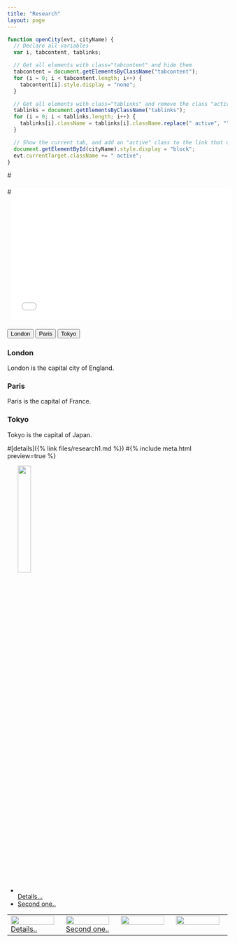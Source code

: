 ```yaml
---
title: "Research"
layout: page
---
```


```javascript
function openCity(evt, cityName) {
  // Declare all variables
  var i, tabcontent, tablinks;

  // Get all elements with class="tabcontent" and hide them
  tabcontent = document.getElementsByClassName("tabcontent");
  for (i = 0; i < tabcontent.length; i++) {
    tabcontent[i].style.display = "none";
  }

  // Get all elements with class="tablinks" and remove the class "active"
  tablinks = document.getElementsByClassName("tablinks");
  for (i = 0; i < tablinks.length; i++) {
    tablinks[i].className = tablinks[i].className.replace(" active", "");
  }

  // Show the current tab, and add an "active" class to the link that opened the tab
  document.getElementById(cityName).style.display = "block";
  evt.currentTarget.className += " active";
} 
```
#<div style="position: relative; margin: 1.5em 0; padding-bottom: 56.25%;">
 #<iframe style="position: absolute;" src="/UNLICENSE.txt" width="100%" height="100%" frameborder="0" allowfullscreen></iframe>
#</div>

<div class="tab">
  <button class="tablinks" onclick="openCity(event, 'London')">London</button>
  <button class="tablinks" onclick="openCity(event, 'Paris')">Paris</button>
  <button class="tablinks" onclick="openCity(event, 'Tokyo')">Tokyo</button>
</div>

<div id="London" class="tabcontent">
  <h3>London</h3>
  <p>London is the capital city of England.</p>
</div>

<div id="Paris" class="tabcontent">
  <h3>Paris</h3>
  <p>Paris is the capital of France.</p>
</div>

<div id="Tokyo" class="tabcontent">
  <h3>Tokyo</h3>
  <p>Tokyo is the capital of Japan.</p>
</div>

  #[details]({% link files/research1.md %})
  #{% include meta.html preview=true %}
   
  <ul>
   <li>
     <img style="float: center;" valign="bottom" src="/assets/images/Gautam_Hpa_infectedPlant.JPG" height="25%" width="25%"/>
     <div class="more"><a href="{% link files/research1.md %}">Details...</a></div>
   </li>
   <li>
      <div class="more"><a href="{% link files/research2.md %}">Second one..</a></div>
   </li>
   </ul>
   
  <table valign="top" align="center">
  <tr>
    <td width="20%" height="100%" valign="top" align="left"><img style="float: center;" src="/assets/images/Gautam_Hpa_infectedPlant.JPG" height="95%" width="95%"/><div class="more"><a href="{% link files/research1.md %}">Details..</a></div></td>
    <td width="20%" height="100%" valign="top" align="left"><img style="float: center;" src="/assets/images/Gautam_Indiana.JPG" height="95%" width="95%"/><div class="more"><a href="{% link files/research2.md %}">Second one..</a></div></td>
    <td width="20%" height="100%" valign="top" style="border: none;">
      <a href="/research3.md">
        <img style="float: center;" src="/assets/images/Gautam_Hpa_infectedPlant.JPG" height="95%" width="95%"/>
      </a>
    </td>
    <td width="20%" height="100%" valign="top" style="border: none;">
      <a href="/research4.md">
        <img style="float: center;" src="/assets/images/Gautam_Hpa_infectedPlant.JPG" height="95%" width="95%"/>
      </a>
    </td>
  </tr>
  </table>
